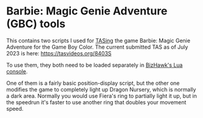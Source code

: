 
# Barbie: Magic Genie Adventure (GBC) tools
This contains two scripts I used for [TASing](https://tasvideos.org/) the game Barbie: Magic Genie Adventure for the Game Boy Color. The current submitted TAS as of July 2023 is here: https://tasvideos.org/8403S

To use them, they both need to be loaded separately in [BizHawk's Lua console](https://tasvideos.org/Bizhawk/LuaFunctions).

One of them is a fairly basic position-display script, but the other one modifies the game to completely light up Dragon Nursery, which is normally a dark area. Normally you would use Fiera's ring to partially light it up, but in the speedrun it's faster to use another ring that doubles your movement speed.
